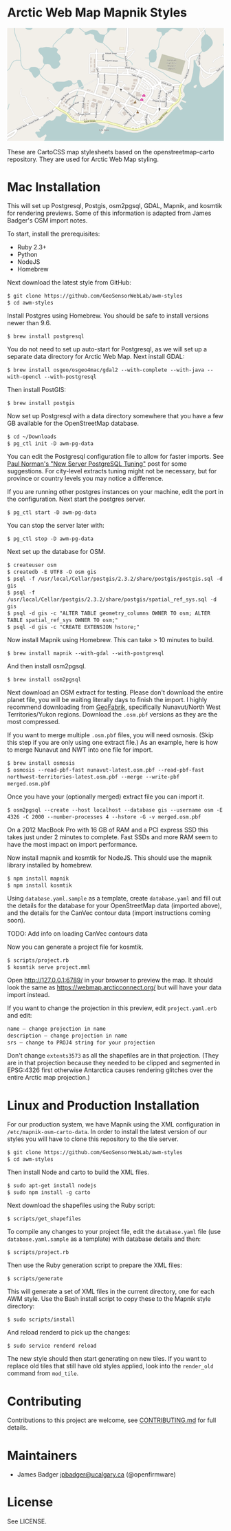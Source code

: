 # Arctic Web Map Mapnik Styles

![screenshot](preview.png)

These are CartoCSS map stylesheets based on the openstreetmap-carto repository. They are used for Arctic Web Map styling.

# Mac Installation

This will set up Postgresql, Postgis, osm2pgsql, GDAL, Mapnik, and kosmtik for rendering previews. Some of this information is adapted from James Badger's OSM import notes.

To start, install the prerequisites:

* Ruby 2.3+
* Python
* NodeJS
* Homebrew

Next download the latest style from GitHub:

    $ git clone https://github.com/GeoSensorWebLab/awm-styles
    $ cd awm-styles

Install Postgres using Homebrew. You should be safe to install versions newer than 9.6.

    $ brew install postgresql

You do not need to set up auto-start for Postgresql, as we will set up a separate data directory for Arctic Web Map. Next install GDAL:

    $ brew install osgeo/osgeo4mac/gdal2 --with-complete --with-java --with-opencl --with-postgresql

Then install PostGIS:

    $ brew install postgis

Now set up Postgresql with a data directory somewhere that you have a few GB available for the OpenStreetMap database.

    $ cd ~/Downloads
    $ pg_ctl init -D awm-pg-data

You can edit the Postgresql configuration file to allow for faster imports. See [Paul Norman's "New Server PostgreSQL Tuning"](http://www.paulnorman.ca/blog/2014/11/new-server-postgresql-tuning/) post for some suggestions. For city-level extracts tuning might not be necessary, but for province or country levels you may notice a difference.

If you are running other postgres instances on your machine, edit the port in the configuration. Next start the postgres server.

    $ pg_ctl start -D awm-pg-data

You can stop the server later with:

    $ pg_ctl stop -D awm-pg-data

Next set up the database for OSM.

    $ createuser osm
    $ createdb -E UTF8 -O osm gis
    $ psql -f /usr/local/Cellar/postgis/2.3.2/share/postgis/postgis.sql -d gis
    $ psql -f /usr/local/Cellar/postgis/2.3.2/share/postgis/spatial_ref_sys.sql -d gis
    $ psql -d gis -c "ALTER TABLE geometry_columns OWNER TO osm; ALTER TABLE spatial_ref_sys OWNER TO osm;"
    $ psql -d gis -c "CREATE EXTENSION hstore;"

Now install Mapnik using Homebrew. This can take > 10 minutes to build.

    $ brew install mapnik --with-gdal --with-postgresql

And then install osm2pgsql.

    $ brew install osm2pgsql

Next download an OSM extract for testing. Please don't download the entire planet file, you will be waiting literally days to finish the import. I highly recommend downloading from [GeoFabrik](http://download.geofabrik.de/index.html), specifically Nunavut/North West Territories/Yukon regions. Download the `.osm.pbf` versions as they are the most compressed.

If you want to merge multiple `.osm.pbf` files, you will need osmosis. (Skip this step if you are only using one extract file.) As an example, here is how to merge Nunavut and NWT into one file for import.

    $ brew install osmosis
    $ osmosis --read-pbf-fast nunavut-latest.osm.pbf --read-pbf-fast northwest-territories-latest.osm.pbf --merge --write-pbf merged.osm.pbf

Once you have your (optionally merged) extract file you can import it.

    $ osm2pgsql --create --host localhost --database gis --username osm -E 4326 -C 2000 --number-processes 4 --hstore -G -v merged.osm.pbf

On a 2012 MacBook Pro with 16 GB of RAM and a PCI express SSD this takes just under 2 minutes to complete. Fast SSDs and more RAM seem to have the most impact on import performance.

Now install mapnik and kosmtik for NodeJS. This should use the mapnik library installed by homebrew.

    $ npm install mapnik
    $ npm install kosmtik

Using `database.yaml.sample` as a template, create `database.yaml` and fill out the details for the database for your OpenStreetMap data (imported above), and the details for the CanVec contour data (import instructions coming soon).

TODO: Add info on loading CanVec contours data

Now you can generate a project file for kosmtik.

    $ scripts/project.rb
    $ kosmtik serve project.mml

Open http://127.0.0.1:6789/ in your browser to preview the map. It should look the same as https://webmap.arcticconnect.org/ but will have your data import instead.

If you want to change the projection in this preview, edit `project.yaml.erb` and edit:

    name — change projection in name
    description — change projection in name
    srs — change to PROJ4 string for your projection

Don't change `extents3573` as all the shapefiles are in that projection. (They are in that projection because they needed to be clipped and segmented in EPSG:4326 first otherwise Antarctica causes rendering glitches over the entire Arctic map projection.)

# Linux and Production Installation

For our production system, we have Mapnik using the XML configuration in `/etc/mapnik-osm-carto-data`. In order to install the latest version of our styles you will have to clone this repository to the tile server.

    $ git clone https://github.com/GeoSensorWebLab/awm-styles
    $ cd awm-styles

Then install Node and carto to build the XML files.

    $ sudo apt-get install nodejs
    $ sudo npm install -g carto

Next download the shapefiles using the Ruby script:

    $ scripts/get_shapefiles

To compile any changes to your project file, edit the `database.yaml` file (use `database.yaml.sample` as a template) with database details and then:

    $ scripts/project.rb

Then use the Ruby generation script to prepare the XML files:

    $ scripts/generate

This will generate a set of XML files in the current directory, one for each AWM style. Use the Bash install script to copy these to the Mapnik style directory:

    $ sudo scripts/install

And reload renderd to pick up the changes:

    $ sudo service renderd reload

The new style should then start generating on new tiles. If you want to replace old tiles that still have old styles applied, look into the `render_old` command from `mod_tile`.

# Contributing

Contributions to this project are welcome, see [CONTRIBUTING.md](CONTRIBUTING.md) for full details.

# Maintainers

* James Badger <jpbadger@ucalgary.ca> (@openfirmware)

# License

See LICENSE.

